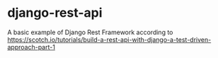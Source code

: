 # django-rest-api
A basic example of Django Rest Framework according to https://scotch.io/tutorials/build-a-rest-api-with-django-a-test-driven-approach-part-1
